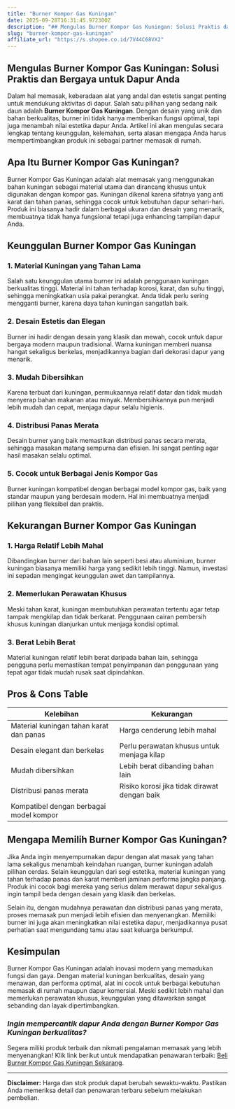 ```yaml
---
title: "Burner Kompor Gas Kuningan"
date: 2025-09-28T16:31:45.972300Z
description: "## Mengulas Burner Kompor Gas Kuningan: Solusi Praktis dan Bergaya untuk Dapur Anda..."
slug: "burner-kompor-gas-kuningan"
affiliate_url: "https://s.shopee.co.id/7V44C68VX2"
---
```

## Mengulas Burner Kompor Gas Kuningan: Solusi Praktis dan Bergaya untuk Dapur Anda

Dalam hal memasak, keberadaan alat yang andal dan estetis sangat penting untuk mendukung aktivitas di dapur. Salah satu pilihan yang sedang naik daun adalah **Burner Kompor Gas Kuningan**. Dengan desain yang unik dan bahan berkualitas, burner ini tidak hanya memberikan fungsi optimal, tapi juga menambah nilai estetika dapur Anda. Artikel ini akan mengulas secara lengkap tentang keunggulan, kelemahan, serta alasan mengapa Anda harus mempertimbangkan produk ini sebagai partner memasak di rumah.

## Apa Itu Burner Kompor Gas Kuningan?

Burner Kompor Gas Kuningan adalah alat memasak yang menggunakan bahan kuningan sebagai material utama dan dirancang khusus untuk digunakan dengan kompor gas. Kuningan dikenal karena sifatnya yang anti karat dan tahan panas, sehingga cocok untuk kebutuhan dapur sehari-hari. Produk ini biasanya hadir dalam berbagai ukuran dan desain yang menarik, membuatnya tidak hanya fungsional tetapi juga enhancing tampilan dapur Anda.

## Keunggulan Burner Kompor Gas Kuningan

### 1. Material Kuningan yang Tahan Lama

Salah satu keunggulan utama burner ini adalah penggunaan kuningan berkualitas tinggi. Material ini tahan terhadap korosi, karat, dan suhu tinggi, sehingga meningkatkan usia pakai perangkat. Anda tidak perlu sering mengganti burner, karena daya tahan kuningan sangatlah baik.

### 2. Desain Estetis dan Elegan

Burner ini hadir dengan desain yang klasik dan mewah, cocok untuk dapur bergaya modern maupun tradisional. Warna kuningan memberi nuansa hangat sekaligus berkelas, menjadikannya bagian dari dekorasi dapur yang menarik.

### 3. Mudah Dibersihkan

Karena terbuat dari kuningan, permukaannya relatif datar dan tidak mudah menyerap bahan makanan atau minyak. Membersihkannya pun menjadi lebih mudah dan cepat, menjaga dapur selalu higienis.

### 4. Distribusi Panas Merata

Desain burner yang baik memastikan distribusi panas secara merata, sehingga masakan matang sempurna dan efisien. Ini sangat penting agar hasil masakan selalu optimal.

### 5. Cocok untuk Berbagai Jenis Kompor Gas

Burner kuningan kompatibel dengan berbagai model kompor gas, baik yang standar maupun yang berdesain modern. Hal ini membuatnya menjadi pilihan yang fleksibel dan praktis.

## Kekurangan Burner Kompor Gas Kuningan

### 1. Harga Relatif Lebih Mahal

Dibandingkan burner dari bahan lain seperti besi atau aluminium, burner kuningan biasanya memiliki harga yang sedikit lebih tinggi. Namun, investasi ini sepadan mengingat keunggulan awet dan tampilannya.

### 2. Memerlukan Perawatan Khusus

Meski tahan karat, kuningan membutuhkan perawatan tertentu agar tetap tampak mengkilap dan tidak berkarat. Penggunaan cairan pembersih khusus kuningan dianjurkan untuk menjaga kondisi optimal.

### 3. Berat Lebih Berat

Material kuningan relatif lebih berat daripada bahan lain, sehingga pengguna perlu memastikan tempat penyimpanan dan penggunaan yang tepat agar tidak mudah rusak saat dipindahkan.

## Pros & Cons Table

| Kelebihan                                   | Kekurangan                                    |
|----------------------------------------------|----------------------------------------------|
| Material kuningan tahan karat dan panas     | Harga cenderung lebih mahal                |
| Desain elegant dan berkelas                | Perlu perawatan khusus untuk menjaga kilap |
| Mudah dibersihkan                          | Lebih berat dibanding bahan lain           |
| Distribusi panas merata                     | Risiko korosi jika tidak dirawat dengan baik  |
| Kompatibel dengan berbagai model kompor   |                                          |

## Mengapa Memilih Burner Kompor Gas Kuningan?

Jika Anda ingin menyempurnakan dapur dengan alat masak yang tahan lama sekaligus menambah keindahan ruangan, burner kuningan adalah pilihan cerdas. Selain keunggulan dari segi estetika, material kuningan yang tahan terhadap panas dan karat memberi jaminan performa jangka panjang. Produk ini cocok bagi mereka yang serius dalam merawat dapur sekaligus ingin tampil beda dengan desain yang klasik dan berkelas.

Selain itu, dengan mudahnya perawatan dan distribusi panas yang merata, proses memasak pun menjadi lebih efisien dan menyenangkan. Memiliki burner ini juga akan meningkatkan nilai estetika dapur, menjadikannya pusat perhatian saat mengundang tamu atau saat keluarga berkumpul.

## Kesimpulan

Burner Kompor Gas Kuningan adalah inovasi modern yang memadukan fungsi dan gaya. Dengan material kuningan berkualitas, desain yang menawan, dan performa optimal, alat ini cocok untuk berbagai kebutuhan memasak di rumah maupun dapur komersial. Meski sedikit lebih mahal dan memerlukan perawatan khusus, keunggulan yang ditawarkan sangat sebanding dan layak dipertimbangkan.

### *Ingin mempercantik dapur Anda dengan Burner Kompor Gas Kuningan berkualitas?*

Segera miliki produk terbaik dan nikmati pengalaman memasak yang lebih menyenangkan! Klik link berikut untuk mendapatkan penawaran terbaik: [Beli Burner Kompor Gas Kuningan Sekarang](https://s.shopee.co.id/7V44C68VX2).

---

**Disclaimer:** Harga dan stok produk dapat berubah sewaktu-waktu. Pastikan Anda memeriksa detail dan penawaran terbaru sebelum melakukan pembelian.
